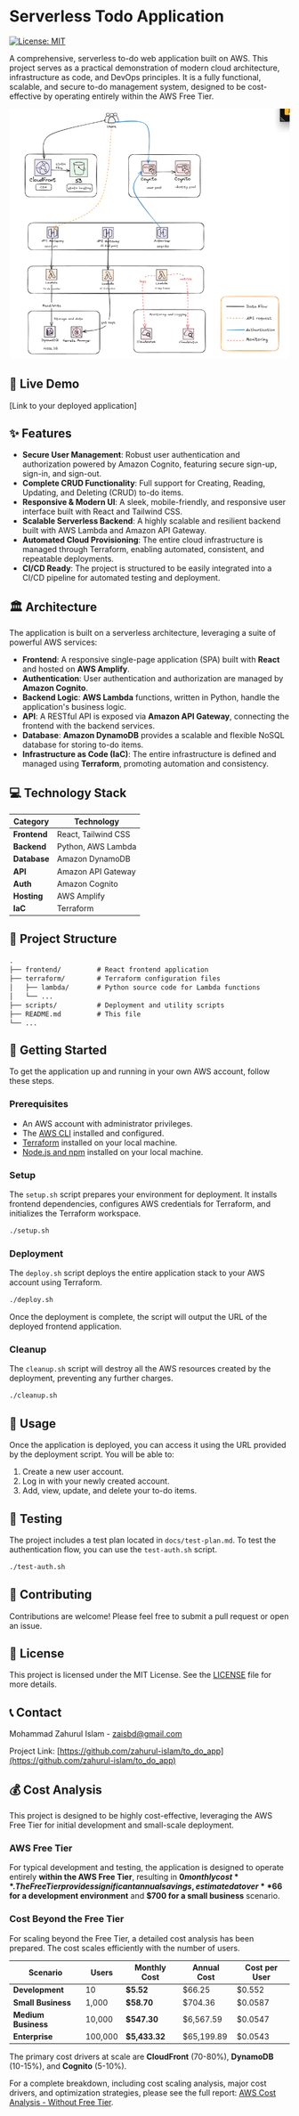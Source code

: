 # Serverless Todo Application

[![License: MIT](https://img.shields.io/badge/License-MIT-yellow.svg)](https://opensource.org/licenses/MIT)

A comprehensive, serverless to-do web application built on AWS. This project serves as a practical demonstration of modern cloud architecture, infrastructure as code, and DevOps principles. It is a fully functional, scalable, and secure to-do management system, designed to be cost-effective by operating entirely within the AWS Free Tier.

![Architecture Diagram](architecture.png)

## 🚀 Live Demo

[Link to your deployed application]

## ✨ Features

*   **Secure User Management**: Robust user authentication and authorization powered by Amazon Cognito, featuring secure sign-up, sign-in, and sign-out.
*   **Complete CRUD Functionality**: Full support for Creating, Reading, Updating, and Deleting (CRUD) to-do items.
*   **Responsive & Modern UI**: A sleek, mobile-friendly, and responsive user interface built with React and Tailwind CSS.
*   **Scalable Serverless Backend**: A highly scalable and resilient backend built with AWS Lambda and Amazon API Gateway.
*   **Automated Cloud Provisioning**: The entire cloud infrastructure is managed through Terraform, enabling automated, consistent, and repeatable deployments.
*   **CI/CD Ready**: The project is structured to be easily integrated into a CI/CD pipeline for automated testing and deployment.

## 🏛️ Architecture

The application is built on a serverless architecture, leveraging a suite of powerful AWS services:

*   **Frontend**: A responsive single-page application (SPA) built with **React** and hosted on **AWS Amplify**.
*   **Authentication**: User authentication and authorization are managed by **Amazon Cognito**.
*   **Backend Logic**: **AWS Lambda** functions, written in Python, handle the application's business logic.
*   **API**: A RESTful API is exposed via **Amazon API Gateway**, connecting the frontend with the backend services.
*   **Database**: **Amazon DynamoDB** provides a scalable and flexible NoSQL database for storing to-do items.
*   **Infrastructure as Code (IaC)**: The entire infrastructure is defined and managed using **Terraform**, promoting automation and consistency.

## 💻 Technology Stack

| Category      | Technology                               |
|---------------|------------------------------------------|
| **Frontend**  | React, Tailwind CSS                      |
| **Backend**   | Python, AWS Lambda                       |
| **Database**  | Amazon DynamoDB                          |
| **API**       | Amazon API Gateway                       |
| **Auth**      | Amazon Cognito                           |
| **Hosting**   | AWS Amplify                              |
| **IaC**       | Terraform                                |

## 📁 Project Structure

```
.
├── frontend/         # React frontend application
├── terraform/        # Terraform configuration files
│   ├── lambda/       # Python source code for Lambda functions
│   └── ...
├── scripts/          # Deployment and utility scripts
├── README.md         # This file
└── ...
```

## 🏁 Getting Started

To get the application up and running in your own AWS account, follow these steps.

### Prerequisites

*   An AWS account with administrator privileges.
*   The [AWS CLI](https://aws.amazon.com/cli/) installed and configured.
*   [Terraform](https://www.terraform.io/downloads.html) installed on your local machine.
*   [Node.js and npm](https://nodejs.org/en/download/) installed on your local machine.

### Setup

The `setup.sh` script prepares your environment for deployment. It installs frontend dependencies, configures AWS credentials for Terraform, and initializes the Terraform workspace.

```bash
./setup.sh
```

### Deployment

The `deploy.sh` script deploys the entire application stack to your AWS account using Terraform.

```bash
./deploy.sh
```

Once the deployment is complete, the script will output the URL of the deployed frontend application.

### Cleanup

The `cleanup.sh` script will destroy all the AWS resources created by the deployment, preventing any further charges.

```bash
./cleanup.sh
```

## 🔧 Usage

Once the application is deployed, you can access it using the URL provided by the deployment script. You will be able to:

1.  Create a new user account.
2.  Log in with your newly created account.
3.  Add, view, update, and delete your to-do items.

## 🧪 Testing

The project includes a test plan located in `docs/test-plan.md`. To test the authentication flow, you can use the `test-auth.sh` script.

```bash
./test-auth.sh
```

## 🤝 Contributing

Contributions are welcome! Please feel free to submit a pull request or open an issue.

## 📄 License

This project is licensed under the MIT License. See the [LICENSE](LICENSE) file for more details.

## 📞 Contact

Mohammad Zahurul Islam - zaisbd@gmail.com

Project Link: [https://github.com/zahurul-islam/to_do_app](https://github.com/zahurul-islam/to_do_app)

## 💰 Cost Analysis

This project is designed to be highly cost-effective, leveraging the AWS Free Tier for initial development and small-scale deployment.

### AWS Free Tier

For typical development and testing, the application is designed to operate entirely **within the AWS Free Tier**, resulting in **$0 monthly cost**. The Free Tier provides significant annual savings, estimated at over **$66 for a development environment** and **$700 for a small business** scenario.

### Cost Beyond the Free Tier

For scaling beyond the Free Tier, a detailed cost analysis has been prepared. The cost scales efficiently with the number of users.

| Scenario | Users | Monthly Cost | Annual Cost | Cost per User |
|----------|-------|--------------|-------------|---------------|
| **Development** | 10 | **$5.52** | $66.25 | $0.552 |
| **Small Business** | 1,000 | **$58.70** | $704.36 | $0.0587 |
| **Medium Business** | 10,000 | **$547.30** | $6,567.59 | $0.0547 |
| **Enterprise** | 100,000 | **$5,433.32** | $65,199.89 | $0.0543 |

The primary cost drivers at scale are **CloudFront** (70-80%), **DynamoDB** (10-15%), and **Cognito** (5-10%).

For a complete breakdown, including cost scaling analysis, major cost drivers, and optimization strategies, please see the full report: [AWS Cost Analysis - Without Free Tier](AWS_COST_ANALYSIS_NO_FREE_TIER.md).